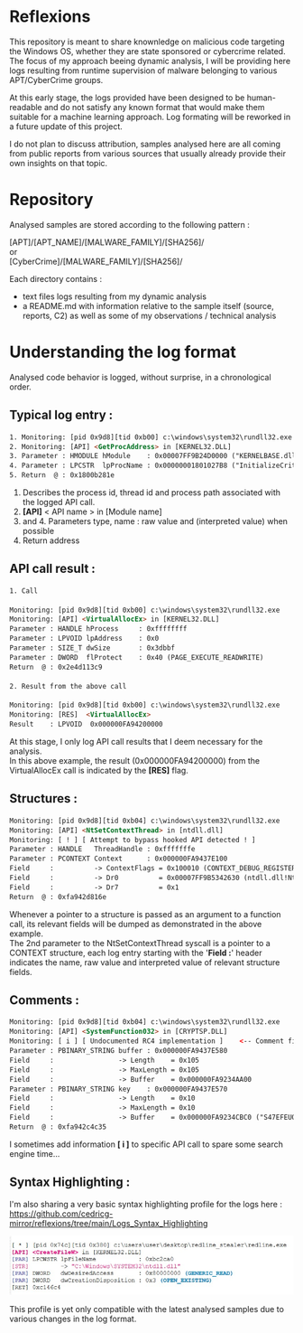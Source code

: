 # Reflexions

This repository is meant to share knownledge on malicious code targeting the Windows OS, whether they are state sponsored or cybercrime related.
The focus of my approach beeing dynamic analysis, I will be providing here logs resulting from runtime supervision of malware belonging to various APT/CyberCrime groups.

At this early stage, the logs provided have been designed to be human-readable and do not satisfy any known format that would make them suitable for a machine learning approach.
Log formating will be reworked in a future update of this project.

I do not plan to discuss attribution, samples analysed here are all coming from public reports from various sources that usually already provide their own insights on that topic.

# Repository

Analysed samples are stored according to the following pattern :  

[APT]/[APT_NAME]/[MALWARE_FAMILY]/[SHA256]/  
or  
[CyberCrime]/[MALWARE_FAMILY]/[SHA256]/  

Each directory contains : 
- text files logs resulting from my dynamic analysis 
- a README.md with information relative to the sample itself (source, reports, C2) as well as some of my observations / technical analysis 

# Understanding the log format

Analysed code behavior is logged, without surprise, in a chronological order.

## Typical log entry : 

```html
1. Monitoring: [pid 0x9d8][tid 0xb00] c:\windows\system32\rundll32.exe
2. Monitoring: [API] <GetProcAddress> in [KERNEL32.DLL] 
3. Parameter : HMODULE hModule    : 0x00007FF9B24D0000 ("KERNELBASE.dll")
4. Parameter : LPCSTR  lpProcName : 0x00000001801027B8 ("InitializeCriticalSectionEx")
5. Return  @ : 0x1800b281e
```

1. Describes the process id, thread id and process path associated with the logged API call.
2. **[API]** < API name > in [Module name]
3. and 4. Parameters type, name : raw value and (interpreted value) when possible
5. Return address

## API call result :

```html
1. Call

Monitoring: [pid 0x9d8][tid 0xb00] c:\windows\system32\rundll32.exe
Monitoring: [API] <VirtualAllocEx> in [KERNEL32.DLL] 
Parameter : HANDLE hProcess     : 0xffffffff
Parameter : LPVOID lpAddress    : 0x0
Parameter : SIZE_T dwSize       : 0x3dbbf
Parameter : DWORD  flProtect    : 0x40 (PAGE_EXECUTE_READWRITE)
Return  @ : 0x2e4d113c9

2. Result from the above call

Monitoring: [pid 0x9d8][tid 0xb00] c:\windows\system32\rundll32.exe
Monitoring: [RES]  <VirtualAllocEx>  
Result    : LPVOID  0x000000FA94200000
```

At this stage, I only log API call results that I deem necessary for the analysis.  
In this above example, the result (0x000000FA94200000) from the VirtualAllocEx call is indicated by the **[RES]** flag.

## Structures :

```html
Monitoring: [pid 0x9d8][tid 0xb04] c:\windows\system32\rundll32.exe
Monitoring: [API] <NtSetContextThread> in [ntdll.dll] 
Monitoring: [ ! ] [ Attempt to bypass hooked API detected ! ]
Parameter : HANDLE   ThreadHandle : 0xfffffffe
Parameter : PCONTEXT Context      : 0x000000FA9437E100
Field     :          -> ContextFlags = 0x100010 (CONTEXT_DEBUG_REGISTERS)
Field     :          -> Dr0          = 0x00007FF9B5342630 (ntdll.dll!NtTraceControl)
Field     :          -> Dr7          = 0x1
Return  @ : 0xfa942d816e
```

Whenever a pointer to a structure is passed as an argument to a function call, its relevant fields will be dumped as demonstrated in the above example.  
The 2nd parameter to the NtSetContextThread syscall is a pointer to a CONTEXT structure, each log entry starting with the '**Field :**' header indicates the name, raw value and interpreted value of relevant structure fields.

## Comments :

```html
Monitoring: [pid 0x9d8][tid 0xb04] c:\windows\system32\rundll32.exe
Monitoring: [API] <SystemFunction032> in [CRYPTSP.DLL] 
Monitoring: [ i ] [ Undocumented RC4 implementation ]    <-- Comment field >
Parameter : PBINARY_STRING buffer : 0x000000FA9437E580
Field     :                -> Length    = 0x105
Field     :                -> MaxLength = 0x105
Field     :                -> Buffer    = 0x000000FA9234AA00 
Parameter : PBINARY_STRING key    : 0x000000FA9437E570
Field     :                -> Length    = 0x10
Field     :                -> MaxLength = 0x10
Field     :                -> Buffer    = 0x000000FA9234CBC0 ("S47EFEUO3D2O6641")
Return  @ : 0xfa942c4c35
```

I sometimes add information **[ i ]** to specific API call to spare some search engine time...

## Syntax Highlighting :  

I'm also sharing a very basic syntax highlighting profile for the logs here :  
https://github.com/cedricg-mirror/reflexions/tree/main/Logs_Syntax_Highlighting

![Alt text](Screenshots/syntax.jpg?raw=true "Basic Highlighting")

This profile is yet only compatible with the latest analysed samples due to various changes in the log format.
